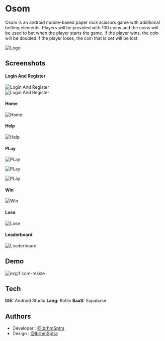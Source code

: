 
# Osom

Osom is an android mobile-based paper rock scissors game with additional betting elements. Players will be provided with 100 coins and the coins will be used to bet when the player starts the game. If the player wins, the coin will be doubled if the player loses, the coin that is bet will be lost.


![Logo](https://i.postimg.cc/bNpJrqWy/Group-21.png)


## Screenshots

#### Login And Register
![Login And Register](https://i.postimg.cc/Gt86CZyr/login.jpg)
<br />
![Login And Register](https://i.postimg.cc/59D2CJpB/register.jpg)


#### Home
![Home](https://i.postimg.cc/zffrQ20D/home.jpg)


#### Help
![Help](https://i.postimg.cc/SN7bxbPN/help.jpg)


#### PLay
![PLay](https://i.postimg.cc/yxmtx0vr/play.jpg)

![PLay](https://i.postimg.cc/7YNjyMC5/win.jpg)

![PLay](https://i.postimg.cc/jjD1NpMf/lose.jpg)


#### Win
![Win](https://i.postimg.cc/SxvTyZmx/continue.jpg)


#### Lose
![Lose](https://i.postimg.cc/MTbmjtJR/give.jpg)


#### Leaderboard
![Leaderboard](https://i.postimg.cc/Kcf5G9Nh/leaderboard.jpg)


## Demo
![ezgif com-resize](https://github.com/IbrhmSptra/Osom/assets/102981991/8bc3606e-80a1-41c2-8313-7b1b0225d4d0)


## Tech

**IDE:** Android Studio
**Lang:** Kotlin
**BaaS:** Supabase

## Authors

- Developer : [@IbrhmSptra](https://www.github.com/IbrhmSptra)
- Design : [@IbrhmSptra](https://www.github.com/IbrhmSptra)

